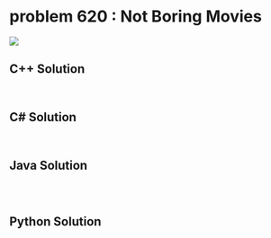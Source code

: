 
# problem 620 : Not Boring Movies

<img src="https://github.com/Peefy/PeefyLeetCode/blob/master/doc/601-700/620.NotBoringMovies/problem.png"/>

## C++ Solution

```c++



```

## C# Solution

```csharp



```

## Java Solution

```java




```

## Python Solution

```python



```





